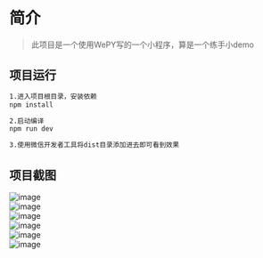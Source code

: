 # 简介

> 此项目是一个使用WePY写的一个小程序，算是一个练手小demo

## 项目运行

``` bash
1.进入项目根目录，安装依赖
npm install

2.启动编译
npm run dev

3.使用微信开发者工具将dist目录添加进去即可看到效果
```

## 项目截图
![image](https://github.com/zt14362/wepy-breadtrip/blob/master/images/picture1.png) <br>
![image](https://github.com/zt14362/wepy-breadtrip/blob/master/images/picture2.png) <br>
![image](https://github.com/zt14362/wepy-breadtrip/blob/master/images/picture3.png) <br>
![image](https://github.com/zt14362/wepy-breadtrip/blob/master/images/picture4.png) <br>
![image](https://github.com/zt14362/wepy-breadtrip/blob/master/images/picture5.png) <br>
![image](https://github.com/zt14362/wepy-breadtrip/blob/master/images/picture6.png) <br>
